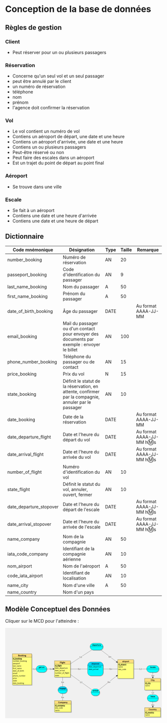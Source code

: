 # Conception de la base de données

## Règles de gestion

### Client
- Peut réserver pour un ou plusieurs passagers


### Réservation
- Concerne qu'un seul vol et un seul passager
- peut être annulé par le client
- un numéro de réservation
- téléphone
- nom
- prénom
- l'agence doit confirmer la réservation

### Vol
- Le vol contient un numéro de vol
- Contiens un aéroport de départ, une date et une heure
- Contiens un aéroport d'arrivée, une date et une heure
- Contiens un ou plusieurs passagers
- Peut-être réservé ou non
- Peut faire des escales dans un aéroport
- Est un trajet du point de départ au point final

### Aéroport
- Se trouve dans une ville

### Escale
- Se fait à un aéroport
- Contiens une date et une heure d'arrivée
- Contiens une date et une heure de départ


## Dictionnaire

| Code mnémonique       | Désignation                                                                                              | Type | Taille | Remarque                   |
| ----------------------| -------------------------------------------------------------------------------------------------------- | ---- | ------ | -------------------------- |
| number_booking        | Numéro de réservation                                                                                    | AN   | 20     |                            |
| passeport_booking     | Code d'identification du passager                                                                        | AN   | 9      |                            |
| last_name_booking     | Nom du passager                                                                                          | A    | 50     |                            |
| first_name_booking    | Prénom du passager                                                                                       | A    | 50     |                            |
| date_of_birth_booking | Âge du passager                                                                                          | DATE |        | Au format AAAA-JJ-MM       |
| email_booking         | Mail du passager ou d'un contact pour envoyer des documents par exemple : envoyer le billet              | AN   | 100    |                            |
| phone_number_booking  | Téléphone du passager ou de contact                                                                      | AN   | 15     |                            |
| price_booking         | Prix du vol                                                                                              | N    | 15     |                            |
| state_booking         | Définit le statut de la réservation, en attente, confirmer par la compagnie, annuler par le passager     | AN   | 10     |                            |
| date_booking          | Date de la réservation                                                                                   | DATE |        | Au format AAAA-JJ-MM       |
| date_departure_flight | Date et l'heure du départ du vol                                                                         | DATE |        | Au format AAAA-JJ-MM h:m:s |
| date_arrival_flight   | Date et l'heure du arrivée du vol                                                                        | DATE |        | Au format AAAA-JJ-MM h:m:s |
| number_of_flight      | Numéro d'identification du vol                                                                           | AN   | 10     |                            |
| state_flight          | Définit le statut du vol, annuler, ouvert, fermer                                                        | AN   | 10     |                            |
| date_departure_stopover| Date et l'heure du départ de l'escale                                                                   | DATE |        | Au format AAAA-JJ-MM h:m:s |
| date_arrival_stopover | Date et l'heure du arrivée de l'escale                                                                   | DATE |        | Au format AAAA-JJ-MM h:m:s |
| name_company          | Nom de la compagnie                                                                                      | AN   | 50     |                            |
| iata_code_company     | Identifiant de la compagnie aérienne                                                                     | AN   | 10     |                            |
| nom_airport           | Nom de l'aéroport                                                                                        | A    | 50     |                            |
| code_iata_airport     | Identifiant de localisation                                                                              | AN   | 10     |                            |
| name_city             | Nom d'une ville                                                                                          | A    | 50     |                            |
| name_country          | Nom d'un pays 



## Modèle Conceptuel des Données
Cliquer sur le MCD pour l'atteindre :

[![MCD.png](./databaseDesign/MCD.png)](./databaseDesign/MCD.png)